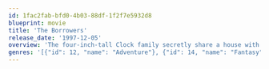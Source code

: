 ```yaml
---
id: 1fac2fab-bfd0-4b03-88df-1f2f7e5932d8
blueprint: movie
title: 'The Borrowers'
release_date: '1997-12-05'
overview: 'The four-inch-tall Clock family secretly share a house with the normal-sized Lender family, "borrowing" such items as thread, safety pins, batteries and scraps of food. However, their peaceful co-existence is disturbed when evil lawyer Ocious P. Potter steals the will granting title to the house, which he plans to demolish in order to build apartments. The Lenders are forced to move, and the Clocks face the risk of being exposed to the normal-sized world.'
genres: '[{"id": 12, "name": "Adventure"}, {"id": 14, "name": "Fantasy"}, {"id": 28, "name": "Action"}, {"id": 35, "name": "Comedy"}, {"id": 10751, "name": "Family"}]'
---
```


